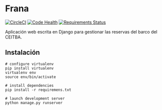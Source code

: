 Frana
=====

[![CircleCI](https://circleci.com/gh/ceitba/frana.svg?style=svg)](https://circleci.com/gh/ceitba/frana)
[![Code Health](https://landscape.io/github/ceitba/frana/master/landscape.svg?style=flat)](https://landscape.io/github/ceitba/frana/master)
[![Requirements Status](https://requires.io/github/ceitba/frana/requirements.svg?branch=master)](https://requires.io/github/ceitba/frana/requirements/?branch=master)

Aplicación web escrita en Django para gestionar las reservas del barco del CEITBA.

## Instalación

````
# configure virtualenv
pip install virtualenv
virtualenv env
source env/bin/activate

# install dependencies
pip install -r requiremens.txt

# launch development server
python manage.py runserver
````
